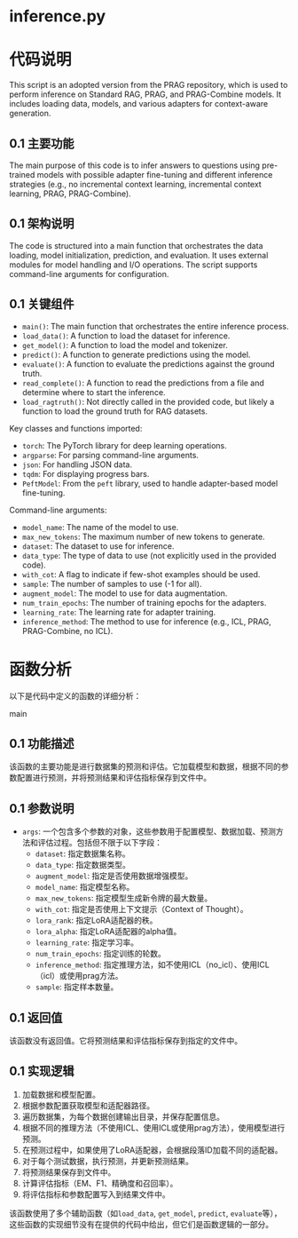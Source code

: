 # inference.py

# 代码说明

This script is an adopted version from the PRAG repository, which is used to perform inference on Standard RAG, PRAG, and PRAG-Combine models. It includes loading data, models, and various adapters for context-aware generation.

## 0.1 主要功能

The main purpose of this code is to infer answers to questions using pre-trained models with possible adapter fine-tuning and different inference strategies (e.g., no incremental context learning, incremental context learning, PRAG, PRAG-Combine).

## 0.1 架构说明

The code is structured into a main function that orchestrates the data loading, model initialization, prediction, and evaluation. It uses external modules for model handling and I/O operations. The script supports command-line arguments for configuration.

## 0.1 关键组件

- `main()`: The main function that orchestrates the entire inference process.
- `load_data()`: A function to load the dataset for inference.
- `get_model()`: A function to load the model and tokenizer.
- `predict()`: A function to generate predictions using the model.
- `evaluate()`: A function to evaluate the predictions against the ground truth.
- `read_complete()`: A function to read the predictions from a file and determine where to start the inference.
- `load_ragtruth()`: Not directly called in the provided code, but likely a function to load the ground truth for RAG datasets.

Key classes and functions imported:

- `torch`: The PyTorch library for deep learning operations.
- `argparse`: For parsing command-line arguments.
- `json`: For handling JSON data.
- `tqdm`: For displaying progress bars.
- `PeftModel`: From the `peft` library, used to handle adapter-based model fine-tuning.

Command-line arguments:

- `model_name`: The name of the model to use.
- `max_new_tokens`: The maximum number of new tokens to generate.
- `dataset`: The dataset to use for inference.
- `data_type`: The type of data to use (not explicitly used in the provided code).
- `with_cot`: A flag to indicate if few-shot examples should be used.
- `sample`: The number of samples to use (-1 for all).
- `augment_model`: The model to use for data augmentation.
- `num_train_epochs`: The number of training epochs for the adapters.
- `learning_rate`: The learning rate for adapter training.
- `inference_method`: The method to use for inference (e.g., ICL, PRAG, PRAG-Combine, no ICL).

# 函数分析

以下是代码中定义的函数的详细分析：

main

## 0.1 功能描述

该函数的主要功能是进行数据集的预测和评估。它加载模型和数据，根据不同的参数配置进行预测，并将预测结果和评估指标保存到文件中。

## 0.1 参数说明

- `args`: 一个包含多个参数的对象，这些参数用于配置模型、数据加载、预测方法和评估过程。包括但不限于以下字段：
  - `dataset`: 指定数据集名称。
  - `data_type`: 指定数据类型。
  - `augment_model`: 指定是否使用数据增强模型。
  - `model_name`: 指定模型名称。
  - `max_new_tokens`: 指定模型生成新令牌的最大数量。
  - `with_cot`: 指定是否使用上下文提示（Context of Thought）。
  - `lora_rank`: 指定LoRA适配器的秩。
  - `lora_alpha`: 指定LoRA适配器的alpha值。
  - `learning_rate`: 指定学习率。
  - `num_train_epochs`: 指定训练的轮数。
  - `inference_method`: 指定推理方法，如不使用ICL（no_icl）、使用ICL（icl）或使用prag方法。
  - `sample`: 指定样本数量。

## 0.1 返回值

该函数没有返回值。它将预测结果和评估指标保存到指定的文件中。

## 0.1 实现逻辑

1. 加载数据和模型配置。
2. 根据参数配置获取模型和适配器路径。
3. 遍历数据集，为每个数据创建输出目录，并保存配置信息。
4. 根据不同的推理方法（不使用ICL、使用ICL或使用prag方法），使用模型进行预测。
5. 在预测过程中，如果使用了LoRA适配器，会根据段落ID加载不同的适配器。
6. 对于每个测试数据，执行预测，并更新预测结果。
7. 将预测结果保存到文件中。
8. 计算评估指标（EM、F1、精确度和召回率）。
9. 将评估指标和参数配置写入到结果文件中。

该函数使用了多个辅助函数（如`load_data`, `get_model`, `predict`, `evaluate`等），这些函数的实现细节没有在提供的代码中给出，但它们是函数逻辑的一部分。
